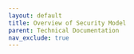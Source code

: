 ```yaml
---
layout: default
title: Overview of Security Model
parent: Technical Documentation
nav_exclude: true
---
```

